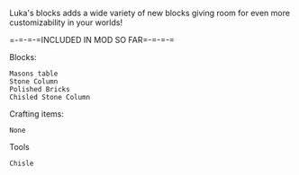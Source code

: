 Luka's blocks adds a wide variety of new blocks giving room for even more customizability in your worlds!

=-=-=-=INCLUDED IN MOD SO FAR=-=-=-=

Blocks:

    Masons table
    Stone Column
    Polished Bricks
    Chisled Stone Column

Crafting items:

    None

Tools

    Chisle


